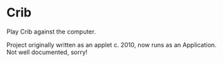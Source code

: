 # Crib
Play Crib against the computer. 

Project originally written as an applet c. 2010, now runs as an Application. Not well documented, sorry!
